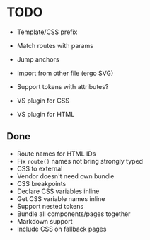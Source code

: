 # TODO

-	Template/CSS prefix

-	Match routes with params
-	Jump anchors

-	Import from other file (ergo SVG)
-	Support tokens with attributes?

-	VS plugin for CSS
-	VS plugin for HTML

## Done

-	Route names for HTML IDs
-	Fix `route()` names not bring strongly typed
-	CSS to external
-	Vendor doesn't need own bundle
-	CSS breakpoints
-	Declare CSS variables inline
-	Get CSS variable names inline
-	Support nested tokens
-	Bundle all components/pages together
-	Markdown support
-	Include CSS on fallback pages
